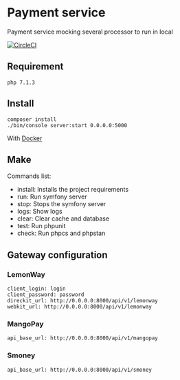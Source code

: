 # Payment service
Payment service mocking several processor to run in local

[![CircleCI](https://circleci.com/gh/anthHugo/payment-service.svg?style=svg)](https://circleci.com/gh/anthHugo/payment-service)

## Requirement
```shell
php 7.1.3
```

## Install
```shell
composer install
./bin/console server:start 0.0.0.0:5000
```

With [Docker](docker/README.md)

## Make

Commands list:

- install: Installs the project requirements
- run: Run symfony server
- stop: Stops the symfony server
- logs: Show logs
- clear: Clear cache and database
- test: Run phpunit
- check: Run phpcs and phpstan

## Gateway configuration
### LemonWay 
```
client_login: login
client_password: password
direckit_url: http://0.0.0.0:8000/api/v1/lemonway 
webkit_url: http://0.0.0.0:8000/api/v1/lemonway 
```

### MangoPay 
```
api_base_url: http://0.0.0.0:8000/api/v1/mangopay 
```

### Smoney 
```
api_base_url: http://0.0.0.0:8000/api/v1/smoney 
```
